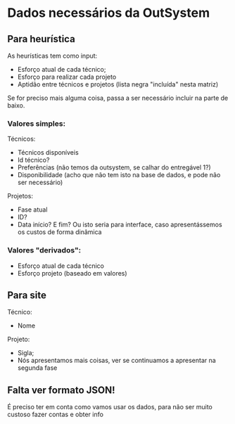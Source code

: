 #  Dados necessários da OutSystem

## Para heurística

As heurísticas tem como input: 
- Esforço atual de cada técnico;
- Esforço para realizar cada projeto
- Aptidão entre técnicos e projetos (lista negra "incluída" nesta matriz)

Se for preciso mais alguma coisa, passa a ser necessário incluir na parte de baixo.

### Valores simples:

Técnicos:
- Técnicos disponíveis
- Id técnico?
- Preferências (não temos da outsystem, se calhar do entregável 1?)
- Disponibilidade (acho que não tem isto na base de dados, e pode não ser necessário)

Projetos:
- Fase atual
- ID?
- Data início? E fim? Ou isto seria para interface, caso apresentássemos os custos de forma dinâmica

### Valores "derivados":
- Esforço atual de cada técnico
- Esforço projeto (baseado em valores)

## Para site
Técnico:
- Nome

Projeto:
- Sigla;
- Nós apresentamos mais coisas, ver se continuamos a apresentar na segunda fase

## Falta ver formato JSON!
É preciso ter em conta como vamos usar os dados, para não ser muito custoso fazer contas e obter info